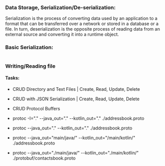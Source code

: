 ### Data Storage, Serialization/De-serialization:
Serialization is the process of converting data used by an application to a format that can be transferred over a network or stored in a database or a file. In turn, deserialization is the opposite process of reading data from an external source and converting it into a runtime object.

### Basic Serialization:
```kotlin
```


### Writing/Reading file


#### Tasks:
* CRUD Directory and Text Files | Create, Read, Update, Delete
* CRUD with JSON Serialization | Create, Read, Update, Delete
* CRUD Protocol Buffers
* protoc -I="." --java_out="." --kotlin_out="." ./addressbook.proto
* protoc --java_out="." --kotlin_out="." ./addressbook.proto

* protoc --java_out="main/java/" --kotlin_out="/main/kotlin/" ./addressbook.proto

* protoc --java_out="./main/java/" --kotlin_out="./main/kotlin/" ./protobuf/contactsbook.proto

